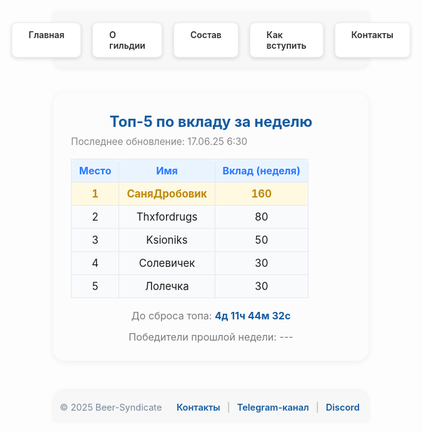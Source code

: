 <style>
.menu-nav {
  display: flex; 
  justify-content: center; 
  gap: 18px; 
  background: #f7f7f7; 
  padding: 18px 0 16px 0; 
  border-radius: 0 0 14px 14px; 
  box-shadow: 0 2px 8px #0001;
  margin-bottom: 40px;
  max-width: 700px;
  margin-left: auto;
  margin-right: auto;
}
.menu-btn {
  background: #fff;
  color: #2d2d2d;
  font-weight: 600;
  border-radius: 8px;
  padding: 10px 26px;
  text-decoration: none;
  transition: background 0.18s, box-shadow 0.18s, color 0.18s;
  box-shadow: 0 2px 6px #0002;
  border: 1px solid #ececec;
  display: inline-block;
}
.menu-btn:hover, .menu-btn:focus {
  background: #ffda73;
  border-color: #f3c143;
  color: #222;
  outline: none;
}
.menu-btn.active {
  background: #e3f1ff;
  border-color: #7dbdff;
  color: #145ba0;
}
.top-wrap {
  max-width: 600px;
  margin: 0 auto 48px auto;
  background: #fcfcfd;
  border-radius: 18px;
  box-shadow: 0 2px 12px #0001;
  padding: 32px 28px 28px 28px;
  font-size: 1.13em;
}
.top-title {
  font-size: 1.5em;
  font-weight: 700;
  color: #145ba0;
  margin-bottom: 8px;
  text-align: center;
}
.top-update {
  color: #888;
  font-size: 0.97em;
  margin-bottom: 18px;
  text-align: left;
}
.top-table {
  width: 100%;
  border-collapse: collapse;
  margin-bottom: 18px;
}
.top-table th {
  background: #eaf4ff;
  color: #2979ff;
  font-weight: 700;
  font-size: 1em;
  padding: 8px 0;
  border-radius: 6px 6px 0 0;
}
.top-table th,
.top-table td {
  text-align: center;
  border: 1px solid #e4e8ee;
  padding: 8px 12px;
}
.top-table tr:nth-child(2) td {
  background: #fff9e2;
  color: #bd890b;
  font-weight: 700;
}
.top-table tr:not(:nth-child(2)) td {
  background: #f8fafc;
}
.top-table td {
  font-size: 1.05em;
}
.timer-block {
  margin: 14px 0;
  font-size: 1.02em;
  color: #7a7a7a;
  text-align: center;
}
.timer {
  font-weight: bold;
  color: #145ba0;
}
.winners-block {
  margin-top: 8px;
  font-size: 1.02em;
  color: #7a7a7a;
  text-align: center;
}
@media (max-width: 800px) {
  .menu-nav,
  .top-wrap {
    max-width: 97vw;
  }
  .top-title { font-size: 1.13em; }
}
.footer-main {
  width: 100%;
  margin-top: 36px;
  background: #f7f7f7;
  border-radius: 18px 18px 0 0;
  box-shadow: 0 -1px 6px #0001;
  padding: 18px 0 14px 0;
  font-size: 1.04em;
  color: #789;
  display: flex;
  justify-content: center;
}
.footer-content {
  max-width: 800px;
  margin: 0 auto;
  display: flex;
  flex-wrap: wrap;
  justify-content: space-between;
  align-items: center;
  width: 96%;
}
.footer-links a {
  color: #145ba0;
  text-decoration: none;
  margin: 0 4px;
  font-weight: 600;
  transition: color 0.13s;
}
.footer-links a:hover {
  color: #e3b108;
  text-decoration: underline;
}
.footer-links span {
  margin: 0 3px;
  color: #aaa;
}
@media (max-width: 700px) {
  .footer-content { flex-direction: column; gap: 8px; }
}
</style>

<!-- Меню -->
<div class="menu-nav">
  <a href="/Beer-Syndicate/" class="menu-btn">Главная</a>
  <a href="/Beer-Syndicate/about" class="menu-btn">О гильдии</a>
  <a href="/Beer-Syndicate/members" class="menu-btn">Состав</a>
  <a href="/Beer-Syndicate/recruit" class="menu-btn">Как вступить</a>
  <a href="/Beer-Syndicate/contacts" class="menu-btn">Контакты</a>
</div>

<!-- Блок топа -->
<div class="top-wrap">
  <div class="top-title">Топ-5 по вкладу за неделю</div>
  <div class="top-update">Последнее обновление: 17.06.25 6:30</div>
  <table class="top-table">
    <tr>
      <th>Место</th>
      <th>Имя</th>
      <th>Вклад (неделя)</th>
    </tr>
    <tr>
      <td>1</td>
      <td>СаняДробовик</td>
      <td>160</td>
    </tr>
    <tr>
      <td>2</td>
      <td>Thxfordrugs</td>
      <td>80</td>
    </tr>
    <tr>
      <td>3</td>
      <td>Ksioniks</td>
      <td>50</td>
    </tr>
    <tr>
      <td>4</td>
      <td>Солевичек</td>
      <td>30</td>
    </tr>
    <tr>
      <td>5</td>
      <td>Лолечка</td>
      <td>30</td>
    </tr>
  </table>
  
  <!-- Таймер и победители -->
  <div class="timer-block">
    До сброса топа: <span class="timer">4д 11ч 44м 32с</span>
  </div>
  <div class="winners-block">
    Победители прошлой недели: ---
  </div>
</div>

<!-- Футер -->
<footer class="footer-main">
  <div class="footer-content">
    <span>© 2025 Beer-Syndicate</span>
    <span class="footer-links">
      <a href="/Beer-Syndicate/contacts">Контакты</a>
      <span>|</span>
      <a href="https://t.me/BeerSyndicate_aa" target="_blank">Telegram-канал</a>
      <span>|</span>
      <a href="https://discord.gg/wnCxVG2m" target="_blank">Discord</a>
    </span>
  </div>
</footer>

<!-- Скрипт таймера -->
<script>
  function updateTimer() {
    // Вычисляем время до следующей субботы 23:59
    const now = new Date();
    const nextSaturday = new Date();
    const daysUntilSaturday = (6 - now.getDay() + 7) % 7; // 6 = суббота
    nextSaturday.setDate(now.getDate() + daysUntilSaturday);
    nextSaturday.setHours(23, 59, 0, 0);

    // Если сегодня суббота и время ещё не 23:59
    if (now.getDay() === 6 && now.getHours() < 23) {
      nextSaturday.setDate(now.getDate());
    }

    const diff = nextSaturday - now;
    const days = Math.floor(diff / (1000 * 60 * 60 * 24));
    const hours = Math.floor((diff % (1000 * 60 * 60 * 24)) / (1000 * 60 * 60));
    const minutes = Math.floor((diff % (1000 * 60 * 60)) / (1000 * 60));
    const seconds = Math.floor((diff % (1000 * 60)) / 1000);

    // Обновляем таймер
    const timerElement = document.querySelector('.timer');
    if (diff > 0) {
      timerElement.textContent = `${days}д ${hours}ч ${minutes}м ${seconds}с`;
    } else {
      timerElement.textContent = "Топ сброшен!";
    }
  }

  // Запускаем таймер сразу и обновляем каждую секунду
  updateTimer();
  setInterval(updateTimer, 1000);
</script>

